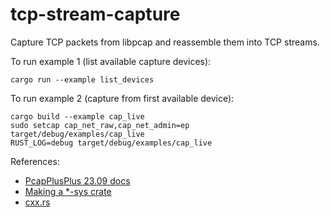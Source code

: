 # tcp-stream-capture

Capture TCP packets from libpcap and reassemble them into TCP streams.

To run example 1 (list available capture devices):

    cargo run --example list_devices

To run example 2 (capture from first available device):

    cargo build --example cap_live
    sudo setcap cap_net_raw,cap_net_admin=ep target/debug/examples/cap_live
    RUST_LOG=debug target/debug/examples/cap_live

References:
- [PcapPlusPlus 23.09 docs](<https://pcapplusplus.github.io/api-docs/v23.09/>)
- [Making a \*-sys crate](<https://kornel.ski/rust-sys-crate>)
- [cxx.rs](<https://cxx.rs/index.html>)
